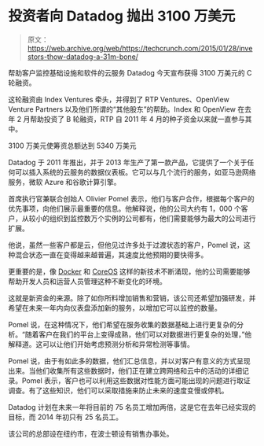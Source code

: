 # 投资者向 Datadog 抛出 3100 万美元 

> 原文：<https://web.archive.org/web/https://techcrunch.com/2015/01/28/investors-thow-datadog-a-31m-bone/>

帮助客户监控基础设施和软件的云服务 Datadog 今天宣布获得 3100 万美元的 C 轮融资。

这轮融资由 Index Ventures 牵头，并得到了 RTP Ventures、OpenView Venture Partners 以及他们所谓的“其他股东”的帮助。Index 和 OpenView 在去年 2 月帮助投资了 B 轮融资，RTP 自 2011 年 4 月的种子资金以来就一直参与其中。

3100 万美元使筹资总额达到 5340 万美元

Datadog 于 2011 年推出，并于 2013 年生产了第一款产品，它提供了一个关于任何可以插入系统的云服务的数据仪表板。它可以与几个流行的服务，如亚马逊网络服务，微软 Azure 和谷歌计算引擎。

首席执行官兼联合创始人 Olivier Pomel 表示，他们与客户合作，根据每个客户的优先事项，向他们展示最重要的信息。他解释说，他的公司大约有 1，000 个客户，从较小的组织到监控数万个实例的公司都有，他们需要能够为最大的公司进行扩展。

他说，虽然一些客户都是云，但他见过许多处于过渡状态的客户，Pomel 说，这种混合状态一直在变得越来越普遍，其速度比他预期的要快得多。

更重要的是，像 [Docker](https://web.archive.org/web/20230131043025/https://techcrunch.com/tag/docker/) 和 [CoreOS](https://web.archive.org/web/20230131043025/https://techcrunch.com/tag/coreos/) 这样的新技术不断涌现，他的公司需要能够帮助开发人员和运营人员管理这种不断变化的环境。

这就是新资金的来源。除了如你所料增加销售和营销，该公司还希望加强研发，并希望在未来一年内向仪表盘添加新的服务，以增加它可以监控的数量。

Pomel 说，在这种情况下，他们希望在服务收集的数据基础上进行更复杂的分析。“随着客户在我们的平台上变得成熟，他们可以对数据进行更复杂的处理，”他解释道。这可以让他们开始考虑预测分析和异常检测等事情。

Pomel 说，由于有如此多的数据，他们汇总信息，并以对客户有意义的方式呈现出来。当他们收集所有这些数据时，他们正在建立跨网络和云中的活动的详细记录。Pomel 表示，客户也可以利用这些数据对性能方面可能出现的问题进行取证调查。有了这些知识，他们可以采取措施来防止未来的速度变慢或停机。

Datadog 计划在未来一年将目前的 75 名员工增加两倍，这是它在去年已经实现的目标，而 2014 年初只有 25 名员工。

该公司的总部设在纽约市，在波士顿设有销售办事处。
